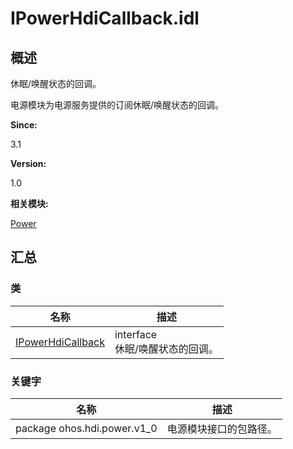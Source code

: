 # IPowerHdiCallback.idl


## 概述

休眠/唤醒状态的回调。

电源模块为电源服务提供的订阅休眠/唤醒状态的回调。

**Since:**

3.1

**Version:**

1.0

**相关模块:**

[Power](power.md)


## 汇总


### 类

  | 名称 | 描述 | 
| -------- | -------- |
| [IPowerHdiCallback](interface_i_power_hdi_callback.md) | interface<br/>休眠/唤醒状态的回调。 | 


### 关键字

  | 名称 | 描述 | 
| -------- | -------- |
| package&nbsp;ohos.hdi.power.v1_0 | 电源模块接口的包路径。 | 
